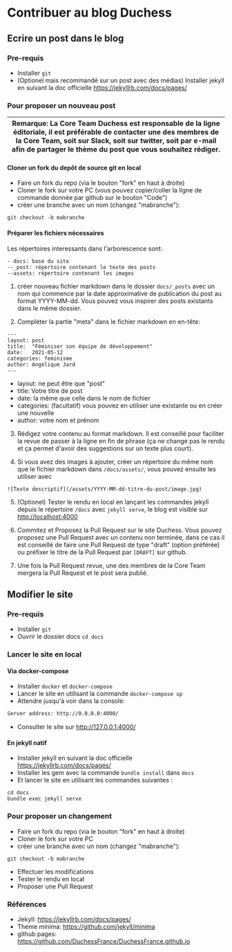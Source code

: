 # Contribuer au blog Duchess

## Ecrire un post dans le blog

### Pre-requis
- Installer `git`
- (Optionel mais recommandé sur un post avec des médias) Installer jekyll en suivant la doc officielle https://jekyllrb.com/docs/pages/

### Pour proposer un nouveau post

| Remarque:  La Core Team Duchess est responsable de la ligne éditoriale, il est préférable de contacter une des membres de la Core Team, soit sur Slack, soit sur twitter, soit par e-mail afin de partager le thème du post que vous souhaitez rédiger.   |
|-----------------------------------------|

#### Cloner un fork du depôt de source git en local

- Faire un fork du repo (via le bouton "fork" en haut à droite)
- Cloner le fork sur votre PC (vous pouvez copier/coller la ligne de commande donnée par github sur le bouton "Code")
- créer une branche avec un nom (changez "mabranche"):
```
git checkout -b mabranche
```

#### Préparer les fichiers nécessaires

Les répertoires interessants dans l'arborescence sont:
```
- docs: base du site
--_post: répertoire contenant le texte des posts
--assets: répertoire contenant les images
```

1. créer nouveau fichier markdown dans le dossier `docs/_posts` avec un nom qui commence par la date approximative de publication du post au format YYYY-MM-dd. Vous pouvez vous inspirer des posts existants dans le même dossier.

2. Compléter la partie "meta" dans le fichier markdown en en-tête:

```
---
layout: post
title:  "Féminiser son équipe de développement"
date:   2021-05-12
categories: feminisme
author: Angélique Jard
---
```
- layout: ne peut être que "post"
- title: Votre titre de post
- date: la même que celle dans le nom de fichier
- categories: (facultatif) vous pouvez en utiliser une existante ou en créer une nouvelle
- author: votre nom et prénom

3. Rédigez votre contenu au format markdown. Il est conseillé pour faciliter la revue de passer à la ligne en fin de phrase (ça ne change pas le rendu et ça permet d'avoir des suggestions sur un texte plus court).

4. Si vous avez des images à ajouter, créer un répertoire du même nom que le fichier markdown dans `/docs/assets/`, vous pouvez ensuite les utiliser avec

```
![Texte descriptif](/assets/YYYY-MM-dd-titre-du-post/image.jpg)
```

5. (Optionel) Tester le rendu en local en lançant les commandes jekyll depuis le répertoire `/docs` avec `jekyll serve`, le blog est visible sur [http://localhost:4000](http://localhost:4000)

6. Commitez et Proposez la Pull Request sur le site Duchess. Vous pouvez proposez une Pull Request avec un contenu non terminée, dans ce cas il est conseillé de faire une Pull Request de type "draft" (option préférée) ou préfixer le titre de la Pull Request par `[DRAFT]` sur github.

7. Une fois la Pull Request revue, une des membres de la Core Team mergera la Pull Request et le post sera publié.


## Modifier le site

### Pre-requis
- Installer `git`
- Ouvrir le dossier docs `cd docs`

### Lancer le site en local

#### Via docker-compose
- Installer `docker` et `docker-compose`
- Lancer le site en utilisant la commande `docker-compose up`
- Attendre jusqu'à voir dans la console: 

```bash
Server address: http://0.0.0.0:4000/
```

- Consulter le site sur http://127.0.0.1:4000/

#### En jekyll natif
- Installer jekyll en suivant la doc officielle https://jekyllrb.com/docs/pages/
- Installer les gem avec la commande `bundle install` dans `docs`
- Et lancer le site en utilisant les commandes suivantes :
```
cd docs
bundle exec jekyll serve
```

### Pour proposer un changement
- Faire un fork du repo (via le bouton "fork" en haut à droite)
- Cloner le fork sur votre PC
- créer une branche avec un nom (changez "mabranche"):
```
git checkout -b mabranche
```
- Effectuer les modifications
- Tester le rendu en local
- Proposer une Pull Request


### Références

- Jekyll: https://jekyllrb.com/docs/pages/
- Theme minima: https://github.com/jekyll/minima
- github pages: https://github.com/DuchessFrance/DuchessFrance.github.io
